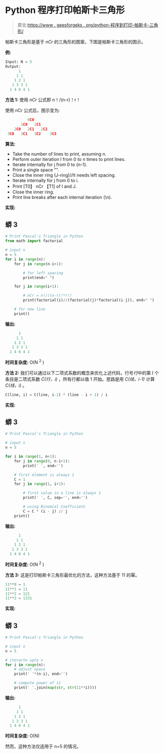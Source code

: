 # Python 程序打印帕斯卡三角形

> 原文:[https://www . geesforgeks . org/python-程序到打印-帕斯卡-三角形/](https://www.geeksforgeeks.org/python-program-to-print-pascals-triangle/)

帕斯卡三角形是基于 *nCr* 的三角形的图案，下图是帕斯卡三角形的图示。

**例:**

```py
Input: N = 5
Output:
      1
     1 1
    1 2 1
   1 3 3 1
  1 4 6 4 1
```

**方法 1:** 使用 *nCr* 公式即 n！/(n-r)！r！

使用 nCr 公式后，图示变为:

```py
          0C0
       1C0   1C1
    2C0   2C1   2C2
 3C0   3C1   3C2    3C3
```

**算法:**

*   Take the number of lines to print, assuming n.
*   Perform outer iteration I from 0 to n times to print lines.
*   Iterate internally for j from 0 to (n–1).
*   Print a single space "".
*   Close the inner ring (J-ring)//It needs left spacing.
*   Iterate internally for j from 0 to i.
*   Print [T0】 nCr 【T1] of I and J.
*   Close the inner ring.
*   Print line breaks after each internal iteration (\n).

**实现:**

## 蟒 3

```py
# Print Pascal's Triangle in Python
from math import factorial

# input n
n = 5
for i in range(n):
    for j in range(n-i+1):

        # for left spacing
        print(end=" ")

    for j in range(i+1):

        # nCr = n!/((n-r)!*r!)
        print(factorial(i)//(factorial(j)*factorial(i-j)), end=" ")

    # for new line
    print()
```

**输出:**

```py
      1
     1 1
    1 2 1
   1 3 3 1
  1 4 6 4 1
```

**时间复杂度:** O(N <sup>2</sup> )

**方法 2:** 我们可以通过以下二项式系数的概念来优化上述代码，行号*行*中的第 I 个条目是二项式系数 *C(行，i)* ，所有行都以值 1 开始。思路是用 *C(线，i-1)* 计算 *C(线，i)* 。

```py
C(line, i) = C(line, i-1) * (line - i + 1) / i
```

**实现:**

## 蟒 3

```py
# Print Pascal's Triangle in Python

# input n
n = 5

for i in range(1, n+1):
    for j in range(0, n-i+1):
        print(' ', end='')

    # first element is always 1
    C = 1
    for j in range(1, i+1):

        # first value in a line is always 1
        print(' ', C, sep='', end='')

        # using Binomial Coefficient
        C = C * (i - j) // j
    print()
```

**输出:**

```py
      1
     1 1
    1 2 1
   1 3 3 1
  1 4 6 4 1
```

**时间复杂度:** O(N <sup>2</sup> )

**方法 3:** 这是打印帕斯卡三角形最优化的方法，这种方法基于 11 的幂。

```py
11**0 = 1
11**1 = 11
11**2 = 121
11**3 = 1331
```

**实现:**

## 蟒 3

```py
# Print Pascal's Triangle in Python

# input n
n = 5

# iterarte upto n
for i in range(n):
    # adjust space
    print(' '*(n-i), end='')

    # compute power of 11
    print(' '.join(map(str, str(11**i))))
```

**输出:**

```py
      1
     1 1
    1 2 1
   1 3 3 1
  1 4 6 4 1
```

**时间复杂度:** O(N)

然而，这种方法仅适用于 n=5 的情况。